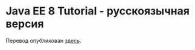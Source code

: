 # Java EE 8 Tutorial - русскоязычная версия

Перевод опубликован [здесь](https://www.bychkov.name/java-ee-tutorial/).
